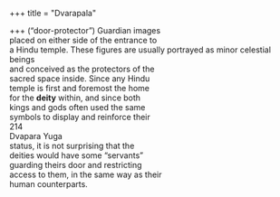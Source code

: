 +++
title = "Dvarapala"

+++
(“door-protector”) Guardian images  
placed on either side of the entrance to  
a Hindu temple. These figures are usually portrayed as minor celestial beings  
and conceived as the protectors of the  
sacred space inside. Since any Hindu  
temple is first and foremost the home  
for the **deity** within, and since both  
kings and gods often used the same  
symbols to display and reinforce their  
214  
Dvapara Yuga  
status, it is not surprising that the  
deities would have some “servants”  
guarding theirs door and restricting  
access to them, in the same way as their  
human counterparts.